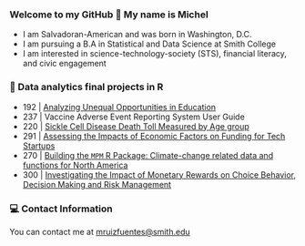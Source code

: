 ### Welcome to my GitHub 👋 My name is Michel

   - I am Salvadoran-American and was born in Washington, D.C.
   - I am pursuing a B.A in Statistical and Data Science at Smith College
   - I am interested in science-technology-society (STS), financial literacy, and civic engagement

### 📗 Data analytics final projects in R
  
   - 192 | [Analyzing Unequal Opportunities in Education](https://nervous-nightingale-6b8dc0.netlify.app/index.html) 
   - 237 | Vaccine Adverse Event Reporting System User Guide
   - 220 | [Sickle Cell Disease Death Toll Measured by Age group](https://github.com/michelruizfuentes/-SDS220-FinalProject/blob/main/sds220_Project%20Draft%20ETA.pdf)
   - 291 | [Assessing the Impacts of Economic Factors on Funding for Tech Startups](https://github.com/michelruizfuentes/-SDS291-FinalProject/blob/main/SDS%20291%20-%20FP/final_draft_updated.pdf) 
   - 270 | [Building the `MPM` R Package: Climate-change related data and functions for North America](https://github.com/parunjodhi/mpm)
   - 300 | [Investigating the Impact of Monetary Rewards on Choice Behavior, Decision Making and Risk Management](https://github.com/michelruizfuentes/sds_300finalproject)
    
 ### 💻 Contact Information 
 
 
You can contact me at mruizfuentes@smith.edu

<!--
**michelruizfuentes/michelruizfuentes** is a ✨ _special_ ✨ repository because its `README.md` (this file) appears on your GitHub profile.

Here are some ideas to get you started:

- 🔭 I’m currently working on ...
- 🌱 I’m currently learning ...
- 👯 I’m looking to collaborate on ...
- 🤔 I’m looking for help with ...
- 💬 Ask me about ...
- 📫 How to reach me: ...
- 😄 Pronouns: ...
- ⚡ Fun fact: ...

Kode with Klossy: Mobile Application Development Scholar

    - Final Project KWK | "Sustainable You" iOS App Template
-->


